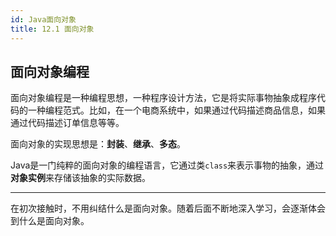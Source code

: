 ```yaml
---
id: Java面向对象
title: 12.1 面向对象
---
```


## 面向对象编程

面向对象编程是一种编程思想，一种程序设计方法，它是将实际事物抽象成程序代码的一种编程范式。比如，在一个电商系统中，如果通过代码描述商品信息，如果通过代码描述订单信息等等。

面向对象的实现思想是：**封装**、**继承**、**多态**。

Java是一门纯粹的面向对象的编程语言，它通过类`class`来表示事物的抽象，通过**对象实例**来存储该抽象的实际数据。

---

在初次接触时，不用纠结什么是面向对象。随着后面不断地深入学习，会逐渐体会到什么是面向对象。


